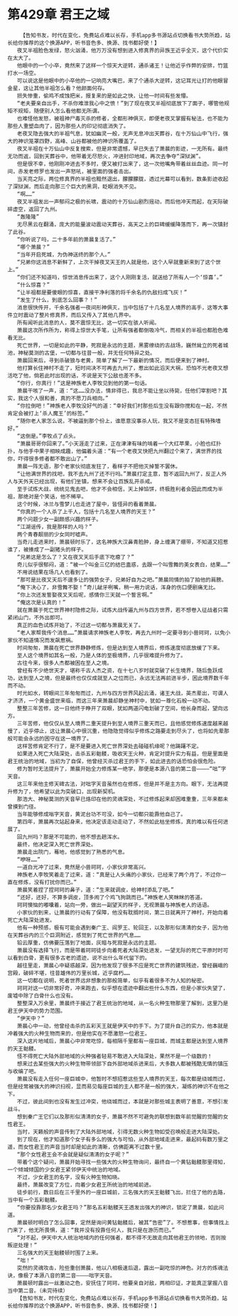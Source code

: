 # 第429章 君王之域
        【告知书友，时代在变化，免费站点难以长存，手机app多书源站点切换看书大势所趋，站长给你推荐的这个换源APP，听书音色多、换源、找书都好使！】
       夜叉半祖脸色发绿，怒火汹涌，他万万没有想到进入修真界的异族王近乎全灭，这个代价实在太大了。
       他眼中的一个小卒，竟然来了这样一个惊天大逆转，通杀诸王！让他近乎作弊的安排，竹篮打水一场空。
       可以说这是他眼中的小卒他的一记响亮大嘴巴，来了个通杀大逆转，这记耳光让打的他眼冒金星，这让其他半祖怎么看？他颜面何存。
       损失惨重，偷鸡不成蚀把米，报复来的是如此之快，让他一时间有些发懵。
       “老夫要亲自出手，不杀你难泄我心中之愤！”到了现在夜叉半祖彻底放下了面子，哪管他规矩不规矩，随便别人怎么看他都无所谓。
       也难怪他发怒，被祖神尸毒灭杀的修者，全都形神俱灭，即便老夜叉掌握有秘法，也不能为那些人重塑血肉了，因为那些人的印记彻底消失了。
       老夜叉隐去强大的半祖气息，犹如幽灵一般，无声无息冲出天葬谷，在十万仙山中飞行，强大的神识笼罩四野，高峰、山谷都被他的神识所覆盖了。
       夜叉半祖在十万仙山中反复搜索，但是非常遗憾，早已失去了萧晨的影迹，一无所有。最终无功而返，回到天葬谷中，他带着无尽怒火，冲进封印地域，再次去争夺“深狱渊”。
       但是很不幸，他刚刚冲进去不多时，便又被打出来了，这一次他嘴角带着丝丝血迹。同一时间，赤发老修罗也发出一声怒吼，被里面的强者击出。
       当天亮之际，两位修真界的半祖也黯然退出，朦朦朦胧，透过光幕可以看到，数条影迹收起了深狱渊，而后走向那三个巨大的黑洞，眨眼消失不见。
       “啊……”
       夜叉半祖发出一声郁闷之极的长啸，震动的十万仙山剧烈摇动，而后他冲天而起，在天际破碎虚空，返回了九州。
       “轰隆隆”
       无尽黑云在翻涌，庞大的能量波动震动天葬谷，高天之上的巨碑缓缓降落而下，再一次镇封了此谷。
       “你听说了吗，二十多年前的萧晨复活了。”
       “哪个萧晨？”
       “当年开启死城，为伪神送终的那个人。”
       “兄弟你这消息不新鲜了，上次干掉夜叉天王的人就是他，这个人早就重新来到了这个世上。”
       “你们还不知道吗，惊世消息传出来了，这个人刚刚复活，就送给了所有人一个‘惊喜’。”
       “什么惊喜？”
       “让半祖都是要傻眼的惊喜，直接干净利落的将千余名的仇敌扫成飞灰！”
       “发生了什么，到底怎么回事？！”
       消息很快传开，千余名强者一夜间形神俱灭，当中包括了十几名至人境界的高手，这等大事件立时震动了整片修真界，而后又传入了其他几界中。
       所有闻听此消息的人，莫不震惊无比，这一切实在骇人听闻。
       萧晨这次所作所为，称得上惊世大手笔，让所有强者都倒吸冷气，而相关的半祖也都脸色难看无比。
       死亡世界，一切是如此的平静，死寂是永远的主题，黑雾缭绕的古战场，巍然耸立的死者城池，神秘莫测的古堡，一切都与往昔一般，并无任何特异之处。
       萧晨回来后，寻到杀破狼与老黄，简单了解了一下最新的情况，而后便来到了神村。
       他打算长住神村不走了，短时间决不可再去九州了，惹出如此滔天大祸，恐怕不光老夜叉想活吃了他，倘若此时出现的话，不说是天下公敌也差不多。
       “你行，你真行！”这是神族老人李牧见到他的第一句话。
       萧晨干咳了一声，道：“这……没办法，情非得已，我总不能让坐以待毙，任他们宰割吧？其实，我这个人很和善，真的不愿刀兵相向。”
       “你拉倒吧！”神族老人李牧没好气的道：“幸好我们村那些后生没有跟你搅和在一起，不然肯定会被打上‘杀人魔王’的标签。”
       “随你老人家怎么说，不被逼到那个份上，谁愿意没事杀人玩，我又不是变态狂有特殊嗜好。”
       “这倒是。”李牧点了点头。
       “萧晨哥哥你回来了。”小天涯走了过来，正在津津有味的啃着一个大红苹果，小脸也红扑扑，与他手中果子相映成趣，他偏着头道：“有一个老夜叉快把九州翻过个来了，满世界的找你，吓得很多修者都不敢出山了。”
       萧晨一阵无语，那个老家伙彻底发狂了，看样子不把他灭掉誓不罢休。
       “让他满世界的找吧，我不去九州了还不行吗。”萧晨打定主意，暂不返回九州了，反正人外人与天外天已经出现，有他们坐镇，想来不会让百族乱开杀戒。
       至于试炼大战，统统见鬼去吧，他才不会相信，天上掉馅饼，终极胜利者会因此而成为半祖，那绝对是个笑话，他不稀罕。
       这个时候，冰兰与雪梦儿也走进了屋中，皆怪异的看着萧晨。
       “你真的一个人杀了上千人，包括十几名至人境界的天王？”
       两个问题少女一副颇感兴趣的样子。
       “江湖谣传，我是那样的人吗？”
       两个青春靓丽的少女同时嘘声。
       当奇儿走进来时，萧晨顿时乐了，这名神族大汉鼻青脸肿，身上缠满了绷带，不知道又招惹谁了，被揍成了一副猪头的样子。
       “兄弟这是怎么了？又在夜叉天后手底下吃瘪了？”
       奇儿似乎很郁闷，道：“被一个叫金三亿的结巴蛊惑，去跟一个叫雪舞的美女表白，结果……”
       不用说结果在场几人也看到了。
       “那可是比夜叉天后不遑多让的强势女子，兄弟好自为之吧。”萧晨同情的拍了拍他的肩膀。
       “俺下决心了，非雪舞不娶！”奇儿龇牙咧嘴，稍一用力说话，浑身的伤口便剧痛无比。
       “你上次还发誓娶夜叉天后呢，感情你三天就一个誓言啊。”
       “俺这次是认真的！”
       就在萧晨于死亡世界神村隐修之际，试炼大战传遍九州与四方世界，若不想卷入征战者只需紧闭山门，不外出即可。
       真正的血色试炼开始了，不过这一切都与萧晨无关了。
       “老人家帮我传个消息……”萧晨请求神族老人李牧，再去九州时一定要寻到小兽珂珂，以免小家伙不知道情况而发飙惹祸。
       时间匆匆，萧晨在死亡世界静静修炼，但是达到至人境界后，修炼速度彻底放缓了下来。
       至人这个境界如其名一般，乃是人体的至极境界，几乎很难提升修为了。
       古往今来，很多人杰都被困在至人之境。
       曾经有不少绝世天才，堪称千古人杰之资，在十七八岁时就突破了长生境界，随后鱼跃成功，达到至人之境，但是最终也仅仅成就至人之位而已，永远无法再前进半步，困此境界数千年而不动。
       时光如水，转眼间三年匆匆而过，九州与四方世界风起云涌，诸王大战，英杰辈出，可谓人才济济，一个黄金盛世来临，而这三年来萧晨却静坐神村中，犹如一尊化石般一动不动。
       整整三年苦修，这一日他终于睁开了双眼，犹如两道闪电划破了空间，他长身而起，望向远方。
       三年苦修，他仅仅从至人境界二重天提升到至人境界三重天而已，且他感觉修炼速度越来越慢了，近乎停止，这让萧晨心中很沉重，他隐隐觉得似乎修炼之路要走到尽头了，也将如先辈那般可能会永远的困守在这一境界了。
       这样苦修肯定不行了，是不是要进入死亡世界深处去碰碰机缘呢？他踌躇不定。
       如果进入死亡大陆深处，击杀五彩骷髅，吸收天王火种，肯定对提升实力有益，但是里面是君王统治的地域，当初为了自保，他曾经灭杀过君王的手下，如此进去的话恐怕会很危险。
       修为暂时无法提升了，萧晨开始全力修炼某一绝学，那便是本源八音的第二音————“咄”字天音。
       这三年来他主修天碑古法，对咄字天音虽然也在修炼，但是并不是主方向。眼下，无法再提升修为了，他希望以此为突破口，出现新契机。
       那浩大、神秘莫测的天音早已烙印在他的灵魂深处，不过修炼起来却困难重重，三年来都未曾摸到门径。
       当年能够修成嗡字天音，黄泥台功不可没，如今一切都只能靠他自己了。
       第四年，萧晨再次站起身来，他决定该走动走动了，不然如此枯坐修炼，真的难以有任何进展了。
       回九州吗？那是不可能的，他不想去趟浑水。
       最终，他决定深入死亡世界深处。
       萧晨走出院门，蓦地，他感觉到了熟悉的气息。
       “咿呀……”
       一道白光冲了过来，竟然是小兽珂珂，小家伙非常高兴。
       神族老人李牧笑着走了过来，道：“真是让人头痛的小家伙，已经来了两个月了，不过你一直在修炼，没有打扰你而已。”
       萧晨笑着捏了捏珂珂的鼻子，道：“生来就调皮，给神村添乱了吧。”
       “还好，还好，不算多调皮，顶多闹了个鸡飞狗跳而已。”神族老人笑眯眯的答道。
       珂珂懊恼的嘟囔着，站向一旁，做出一副望天的样子，无视萧晨与神族老人的话语。
       小家伙的到来，让萧晨的行动有了保障，他没有耽搁时间，第二日就离开了神村，开始向着死亡大陆深处进发。
       他有一种预感，极有可能会遇到秦广王、阎罗王、轮回王，以及那形似清清的女子，因为他在天葬谷内的三个巨洞附近，感觉到了死亡世界的气息……
       铅云厚重，仿佛要压落到了地面，灰暗与死寂是永远的主题。
       萧晨没有选择飞行，而是带着珂珂徒步向着死者大陆深处进发，一望无际的死亡平原时时可以看到白骨，更有很多古老的遗迹，说不出什么年代留下的。
       越往里走，萧晨心中疑惑越深，因为他发现了很多不应是死亡世界的建筑残迹，曾经巍峨的宫殿，破碎不堪，往昔雄伟的万里长城，近乎腐朽……
       这一切都在说明，死者世界远非想象的那般简单，似乎有着很多不为人知的秘密。
       珂珂对这一切非常好奇，冲来跑去，似乎想在遗迹中翻出些什么东西，但是小家伙失望了，废墟中除了白骨什么也没有。
       整整深入万余里，萧晨终于接近了君王统治的地域，从一名火种生物那里了解到，这里乃是君王伊天中的势力范围。
       “伊天中？”
       萧晨心中一动，他曾经击杀的五彩天王就是伊天中的手下。为了提升自己的实力，他本就是冲着强大的火种生物而来的，但是他实在不愿激怒一位君王。
       深入这片地域后，萧晨心中非常吃惊，每相隔千里都有一座巨城，而城主都是达到至人境界的天王骷髅。
       怪不得死亡大陆外部地域的火种强者轻易不敢进入大陆深处，果然不是一个级数的！
       想来过去某些强大的火种生物带领部下自外部地域杀进来后，大多数人都被残酷无情的镇压与收编了吧。
       萧晨没有走入任何一座巨城中，他暂时不想招惹这些至人境界的天王，每次都是绕城而过，但是经常被强大的神识扫视，显而易见每座巨城的主人都不是一般的强大，凝练的神识不在他之下。
       不过，彼此间到也没有发生过冲突，他绕城而过，本就是对那些城主表明了善意，不想引发战斗。
       想到秦广王它们以及那形似清清的女子，萧晨不然不可避免的联想到数年前觉醒的觉醒的女性君王。
       当时，天籁般的声音传到了大陆外部地域，引得无数火种生物如受召唤般走进大陆深处。
       到了现在，他才知道那个女子有多么的强大与可怕，从外部地域走进来，最起码有数万里之遥，而女性君王的声音当时却是如此的清晰，仿佛距离不过数十里。
       “那个女性君王会不会就是疑似清清的女子呢？”
       带着个这个疑问，萧晨开始寻找一些强大的火种生物询问，最终自一个黄钻骷髅那里得知，一个倾城倾国的少女君王紧邻伊天中统治的地域。
       不过，少女君王的名字，没有火种生物知晓。
       最终，萧晨改变了方位，向着少女君王所统治的地域前进。
       徒步前行，数日后在三千里外的一座巨城前，三名强大的天王骷髅飞出，拦住了他的去路，当中有一个五彩骷髅。
       “你要投靠那名少女君王吗？”那名五彩骷髅天王透发出强大的神识，锁定了萧晨，如此问道。
       萧晨顿时明白了怎么回事，定然是询问黄钻骷髅后，被其“告密”了。不想惹事，但事情找上门来了，他无所畏惧，道：“我并没有投靠任何人，我只是在游历而已。”
       “对不起，伊天中大人统治地域内的任何强者，都不得不无故走向其他君王的领地，否则按叛逆处理！”
       三名强大的天王骷髅顿时围了上来。
       “咄！”
       突然的灵魂攻击，险些重创萧晨，他以八相极速后退，露出一副吃惊的神色。对方的炼魂法诀，像极了本源八音的第二音————咄字天音。
       萧晨顿时露出一丝激动之色，安抚住了珂珂，他要亲自对敌，两相印证，才能真正掌握八音当中第二音。（未完待续）
       【告知书友，时代在变化，免费站点难以长存，手机app多书源站点切换看书大势所趋，站长给你推荐的这个换源APP，听书音色多、换源、找书都好使！】